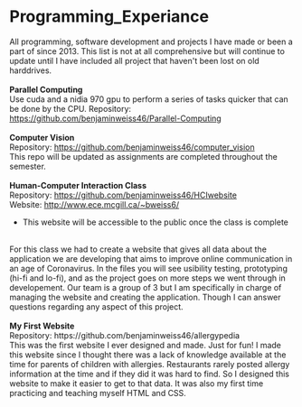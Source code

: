 # Programming_Experiance
All programming, software development and projects I have made or been a part of since 2013. This list is not at all comprehensive but will continue to update
until I have included all project that haven't been lost on old harddrives.
<br>
<br>
<b>Parallel Computing</b>
<br>
Use cuda and a nidia 970 gpu to perform a series of tasks quicker that can be done by the CPU.
Repository: https://github.com/benjaminweiss46/Parallel-Computing
<br>
<br>
<b>Computer Vision</b>
<br>
Repository: https://github.com/benjaminweiss46/computer_vision
<br>This repo will be updated as assignments are completed throughout the semester.
<br>
<br>
<b>Human-Computer Interaction Class</b>
<br>
Repository: https://github.com/benjaminweiss46/HCIwebsite
<br>
Website: http://www.ece.mcgill.ca/~bweiss6/
* This website will be accessible to the public once the class is complete
<br>
For this class we had to create a website that gives all data about the application we are developing that aims to improve online communication in an age of Coronavirus. In the files you will see usibility testing, prototyping (hi-fi and lo-fi), and as the project goes on more steps we went through in developement. Our team is a group of 3 but I am specifically in charge of managing the website and creating the application. Though I can answer questions regarding any aspect of this project. 
<br>
<br>
<b>My First Website</b>
<br>
Repository: https://github.com/benjaminweiss46/allergypedia
<br>
This was the first website I ever designed and made. Just for fun! I made this website since I thought there was a lack of knowledge available at the time for parents of children with allergies. Restaurants rarely posted allergy information at the time and if they did it was hard to find. So I designed this website to make it easier to get to that data. It was also my first time practicing and teaching myself HTML and CSS.

